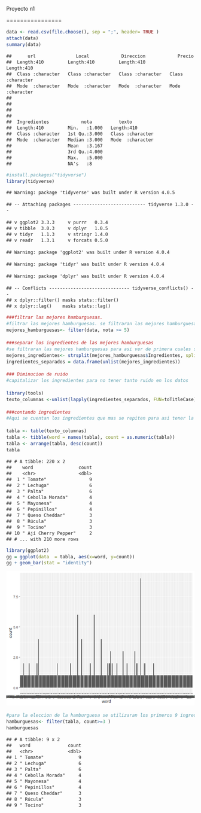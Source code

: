 Proyecto n1

================

``` r
data <- read.csv(file.choose(), sep = ";", header= TRUE )
attach(data)
summary(data)
```

    ##      url               Local            Direccion            Precio         
    ##  Length:410         Length:410         Length:410         Length:410        
    ##  Class :character   Class :character   Class :character   Class :character  
    ##  Mode  :character   Mode  :character   Mode  :character   Mode  :character  
    ##                                                                             
    ##                                                                             
    ##                                                                             
    ##                                                                             
    ##  Ingredientes            nota          texto          
    ##  Length:410         Min.   :1.000   Length:410        
    ##  Class :character   1st Qu.:3.000   Class :character  
    ##  Mode  :character   Median :3.000   Mode  :character  
    ##                     Mean   :3.167                     
    ##                     3rd Qu.:4.000                     
    ##                     Max.   :5.000                     
    ##                     NA's   :8

``` r
#install.packages("tidyverse")
library(tidyverse)
```

    ## Warning: package 'tidyverse' was built under R version 4.0.5

    ## -- Attaching packages --------------------------- tidyverse 1.3.0 --

    ## v ggplot2 3.3.3     v purrr   0.3.4
    ## v tibble  3.0.3     v dplyr   1.0.5
    ## v tidyr   1.1.3     v stringr 1.4.0
    ## v readr   1.3.1     v forcats 0.5.0

    ## Warning: package 'ggplot2' was built under R version 4.0.4

    ## Warning: package 'tidyr' was built under R version 4.0.4

    ## Warning: package 'dplyr' was built under R version 4.0.4

    ## -- Conflicts ------------------------------ tidyverse_conflicts() --
    ## x dplyr::filter() masks stats::filter()
    ## x dplyr::lag()    masks stats::lag()

``` r
###filtrar las mejores hamburguesas.
#filtrar las mejores hamburguesas. se filtraran las mejores hamburguesas para asi ver de primera cuales son las que tienen mejores calificaciones
mejores_hamburguesas<- filter(data, nota >= 5)

###separar los ingredientes de las mejores hamburguesas
#se filtraran las mejores hamburguesas para asi ver de primera cuales son las que tienen mejores calificaciones
mejores_ingredientes<- strsplit(mejores_hamburguesas$Ingredientes, split=",") 
ingredientes_separados = data.frame(unlist(mejores_ingredientes))

### Diminucion de ruido
#capitalizar los ingredientes para no tener tanto ruido en los datos

library(tools)
texto_columnas <-unlist(lapply(ingredientes_separados, FUN=toTitleCase))

###contando ingredientes
#Aqui se cuentan los ingredientes que mas se repiten para asi tener la frecuencia de estos

tabla <- table(texto_columnas)
tabla <- tibble(word = names(tabla), count = as.numeric(tabla))
tabla <- arrange(tabla, desc(count))
tabla
```

    ## # A tibble: 220 x 2
    ##    word                 count
    ##    <chr>                <dbl>
    ##  1 " Tomate"                9
    ##  2 " Lechuga"               6
    ##  3 " Palta"                 6
    ##  4 " Cebolla Morada"        4
    ##  5 " Mayonesa"              4
    ##  6 " Pepinillos"            4
    ##  7 " Queso Cheddar"         3
    ##  8 " Rúcula"                3
    ##  9 " Tocino"                3
    ## 10 " Ají Cherry Pepper"     2
    ## # ... with 210 more rows

``` r
library(ggplot2)
gg = ggplot(data  = tabla, aes(x=word, y=count))
gg + geom_bar(stat = "identity")
```

![](proyectoN1_files/figure-gfm/unnamed-chunk-1-1.png)<!-- -->

``` r
#para la eleccion de la hamburguesa se utilizaran los primeros 9 ingredientes,pan de hamburguesa y hamburguesa ya que estas son por defecto las mas utilizadas en el mercado
hamburguesas<- filter(tabla, count>=3 )
hamburguesas
```

    ## # A tibble: 9 x 2
    ##   word              count
    ##   <chr>             <dbl>
    ## 1 " Tomate"             9
    ## 2 " Lechuga"            6
    ## 3 " Palta"              6
    ## 4 " Cebolla Morada"     4
    ## 5 " Mayonesa"           4
    ## 6 " Pepinillos"         4
    ## 7 " Queso Cheddar"      3
    ## 8 " Rúcula"             3
    ## 9 " Tocino"             3
